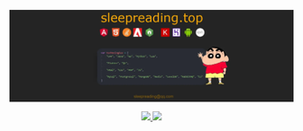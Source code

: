 
[![bg][banner]][website]

<p id="socialIcons" align="center">
	<a href="https://sleepreading.top" target="_blank" alt="website">
		<img src="https://img.shields.io/badge/lei-sleepreading.top-blue" />
	</a>
	<a href="https://twitter.com/readingmessage" target="_blank" alt="twitter">
	    <img src="https://img.shields.io/badge/twitter-blue?logo=twitter&logoColor=white" />
	</a>
</p>

[banner]: https://raw.githubusercontent.com/sleepreading/sleepreading/main/banner.webp
[website]: https://sleepreading.top
[github]: https://github.com/sleepreading
